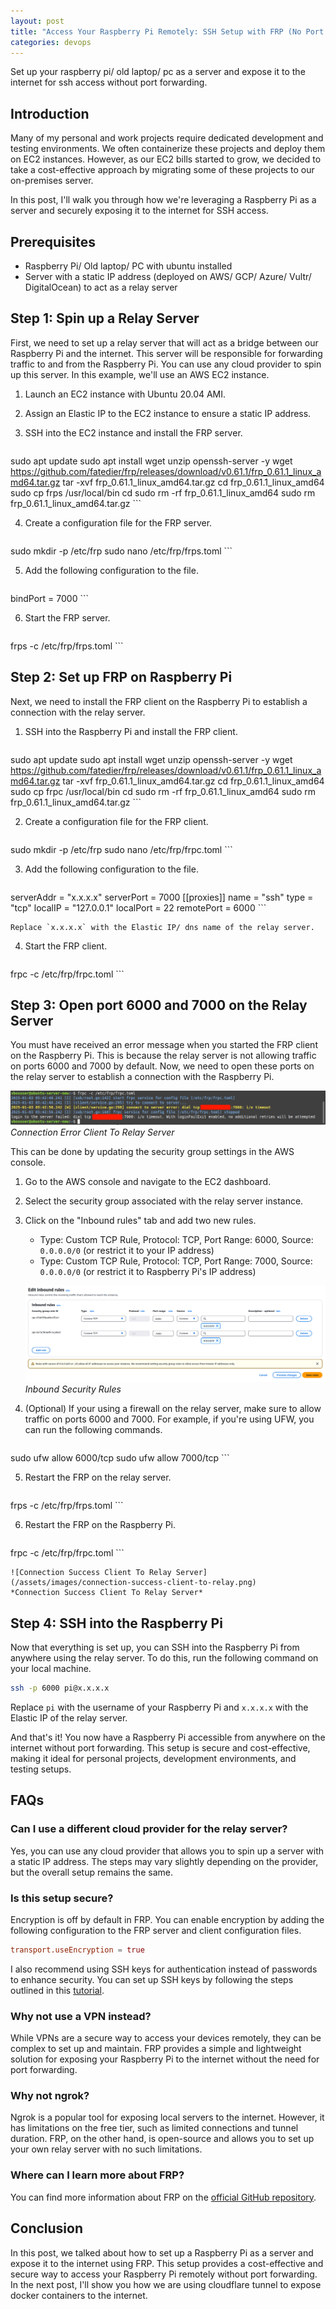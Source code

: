 ```yaml
---
layout: post
title: "Access Your Raspberry Pi Remotely: SSH Setup with FRP (No Port Forwarding Required)"
categories: devops
---
```


Set up your raspberry pi/ old laptop/ pc as a server and expose it to the internet for ssh access without port forwarding.

## Introduction

Many of my personal and work projects require dedicated development and testing environments. We often containerize these projects and deploy them on EC2 instances. However, as our EC2 bills started to grow, we decided to take a cost-effective approach by migrating some of these projects to our on-premises server.

In this post, I'll walk you through how we're leveraging a Raspberry Pi as a server and securely exposing it to the internet for SSH access.

## Prerequisites

- Raspberry Pi/ Old laptop/ PC with ubuntu installed
- Server with a static IP address (deployed on AWS/ GCP/ Azure/ Vultr/ DigitalOcean) to act as a relay server

## Step 1: Spin up a Relay Server

First, we need to set up a relay server that will act as a bridge between our Raspberry Pi and the internet. This server will be responsible for forwarding traffic to and from the Raspberry Pi. You can use any cloud provider to spin up this server. In this example, we'll use an AWS EC2 instance.

1. Launch an EC2 instance with Ubuntu 20.04 AMI.
2. Assign an Elastic IP to the EC2 instance to ensure a static IP address.
3. SSH into the EC2 instance and install the FRP server.

    ```bash
sudo apt update
sudo apt install wget unzip openssh-server -y
wget https://github.com/fatedier/frp/releases/download/v0.61.1/frp_0.61.1_linux_amd64.tar.gz
tar -xvf frp_0.61.1_linux_amd64.tar.gz
cd frp_0.61.1_linux_amd64
sudo cp frps /usr/local/bin
cd
sudo rm -rf frp_0.61.1_linux_amd64
sudo rm frp_0.61.1_linux_amd64.tar.gz
    ```

4. Create a configuration file for the FRP server.

    ```bash
sudo mkdir -p /etc/frp
sudo nano /etc/frp/frps.toml
    ```

5. Add the following configuration to the file.

    ```toml
bindPort = 7000
    ```

6. Start the FRP server.

    ```bash
frps -c /etc/frp/frps.toml
    ```

## Step 2: Set up FRP on Raspberry Pi

Next, we need to install the FRP client on the Raspberry Pi to establish a connection with the relay server.

1. SSH into the Raspberry Pi and install the FRP client.

    ```bash
sudo apt update
sudo apt install wget unzip openssh-server -y
wget https://github.com/fatedier/frp/releases/download/v0.61.1/frp_0.61.1_linux_amd64.tar.gz
tar -xvf frp_0.61.1_linux_amd64.tar.gz
cd frp_0.61.1_linux_amd64
sudo cp frpc /usr/local/bin
cd
sudo rm -rf frp_0.61.1_linux_amd64
sudo rm frp_0.61.1_linux_amd64.tar.gz
    ```

2. Create a configuration file for the FRP client.

    ```bash
sudo mkdir -p /etc/frp
sudo nano /etc/frp/frpc.toml
    ```

3. Add the following configuration to the file.

    ```bash
serverAddr = "x.x.x.x"
serverPort = 7000
[[proxies]]
name = "ssh"
type = "tcp"
localIP = "127.0.0.1"
localPort = 22
remotePort = 6000
    ```

    Replace `x.x.x.x` with the Elastic IP/ dns name of the relay server.

4. Start the FRP client.

    ```bash
frpc -c /etc/frp/frpc.toml
    ```

## Step 3: Open port 6000 and 7000 on the Relay Server

You must have received an error message when you started the FRP client on the Raspberry Pi. This is because the relay server is not allowing traffic on ports 6000 and 7000 by default. Now, we need to open these ports on the relay server to establish a connection with the Raspberry Pi.

![Connection Error Client To Relay Server](/assets/images/connection-error-client-to-relay.png)
*Connection Error Client To Relay Server*

This can be done by updating the security group settings in the AWS console.

1. Go to the AWS console and navigate to the EC2 dashboard.
2. Select the security group associated with the relay server instance.
3. Click on the "Inbound rules" tab and add two new rules.

    - Type: Custom TCP Rule, Protocol: TCP, Port Range: 6000, Source: `0.0.0.0/0` (or restrict it to your IP address)
    - Type: Custom TCP Rule, Protocol: TCP, Port Range: 7000, Source: `0.0.0.0/0` (or restrict it to Raspberry Pi's IP address)

    ![Inbound Security Rules](/assets/images/inbound-security-rules.png)
    *Inbound Security Rules*

4. (Optional) If your using a firewall on the relay server, make sure to allow traffic on ports 6000 and 7000. For example, if you're using UFW, you can run the following commands.

    ```bash
sudo ufw allow 6000/tcp
sudo ufw allow 7000/tcp
    ```

5. Restart the FRP on the relay server.

    ```bash
frps -c /etc/frp/frps.toml
    ```

6. Restart the FRP on the Raspberry Pi.

    ```bash
frpc -c /etc/frp/frpc.toml
    ```

    ![Connection Success Client To Relay Server](/assets/images/connection-success-client-to-relay.png)
    *Connection Success Client To Relay Server*

## Step 4: SSH into the Raspberry Pi

Now that everything is set up, you can SSH into the Raspberry Pi from anywhere using the relay server. To do this, run the following command on your local machine.

```bash
ssh -p 6000 pi@x.x.x.x
```

Replace `pi` with the username of your Raspberry Pi and `x.x.x.x` with the Elastic IP of the relay server.

And that's it! You now have a Raspberry Pi accessible from anywhere on the internet without port forwarding. This setup is secure and cost-effective, making it ideal for personal projects, development environments, and testing setups.

## FAQs

### Can I use a different cloud provider for the relay server?

Yes, you can use any cloud provider that allows you to spin up a server with a static IP address. The steps may vary slightly depending on the provider, but the overall setup remains the same.

### Is this setup secure?

Encryption is off by default in FRP. You can enable encryption by adding the following configuration to the FRP server and client configuration files.

```toml
transport.useEncryption = true
```

I also recommend using SSH keys for authentication instead of passwords to enhance security. You can set up SSH keys by following the steps outlined in this <a href="https://www.digitalocean.com/community/tutorials/how-to-set-up-ssh-keys-on-ubuntu-20-04" target="_blank">tutorial</a>.

### Why not use a VPN instead?

While VPNs are a secure way to access your devices remotely, they can be complex to set up and maintain. FRP provides a simple and lightweight solution for exposing your Raspberry Pi to the internet without the need for port forwarding.

### Why not ngrok?

Ngrok is a popular tool for exposing local servers to the internet. However, it has limitations on the free tier, such as limited connections and tunnel duration. FRP, on the other hand, is open-source and allows you to set up your own relay server with no such limitations.

### Where can I learn more about FRP?

You can find more information about FRP on the <a href="https://github.com/fatedier/frp" target="_blank">official GitHub repository</a>.

## Conclusion

In this post, we talked about how to set up a Raspberry Pi as a server and expose it to the internet using FRP. This setup provides a cost-effective and secure way to access your Raspberry Pi remotely without port forwarding. In the next post, I'll show you how we are using cloudflare tunnel to expose docker containers to the internet.
